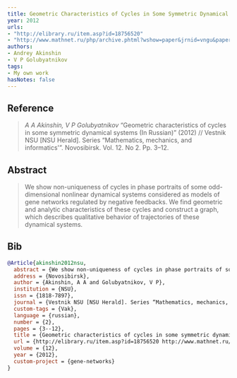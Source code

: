 ```yaml
---
title: Geometric Characteristics of Cycles in Some Symmetric Dynamical Systems (In Russian)
year: 2012
urls:
- "http://elibrary.ru/item.asp?id=18756520"
- "http://www.mathnet.ru/php/archive.phtml?wshow=paper&jrnid=vngu&paperid=114&option_lang=eng"
authors:
- Andrey Akinshin
- V P Golubyatnikov
tags:
- My own work
hasNotes: false
---
```


## Reference

> <i>A A Akinshin, V P Golubyatnikov</i> “Geometric characteristics of cycles in some symmetric dynamical systems (In Russian)” (2012) // Vestnik NSU [NSU Herald]. Series “Mathematics, mechanics, and informatics'”. Novosibirsk. Vol.&nbsp;12. No&nbsp;2. Pp.&nbsp;3–12.

## Abstract

> We show non-uniqueness of cycles in phase portraits of some odd-dimensional nonlinear dynamical systems considered as models of gene networks regulated by negative feedbacks. We find geometric and analytic characteristics of these cycles and construct a graph, which describes qualitative behavior of trajectories of these dynamical systems.

## Bib

```bib
@Article{akinshin2012nsu,
  abstract = {We show non-uniqueness of cycles in phase portraits of some odd-dimensional nonlinear dynamical systems considered as models of gene networks regulated by negative feedbacks. We find geometric and analytic characteristics of these cycles and construct a graph, which describes qualitative behavior of trajectories of these dynamical systems.},
  address = {Novosibirsk},
  author = {Akinshin, A A and Golubyatnikov, V P},
  institution = {NSU},
  issn = {1818-7897},
  journal = {Vestnik NSU [NSU Herald]. Series “Mathematics, mechanics, and informatics'”},
  custom-tags = {Vak},
  language = {russian},
  number = {2},
  pages = {3--12},
  title = {Geometric characteristics of cycles in some symmetric dynamical systems (In Russian)},
  url = {http://elibrary.ru/item.asp?id=18756520 http://www.mathnet.ru/php/archive.phtml?wshow=paper\&jrnid=vngu\&paperid=114\&option\_lang=eng},
  volume = {12},
  year = {2012},
  custom-project = {gene-networks}
}
```
